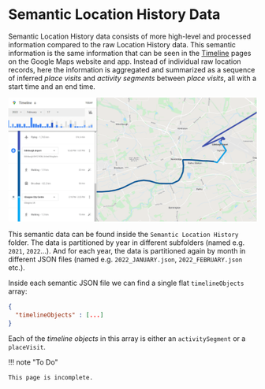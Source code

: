 # Semantic Location History Data

Semantic Location History data consists of more high-level and processed information compared to the raw Location History data.
This semantic information is the same information that can be seen in the [Timeline] pages on the Google Maps website and app.
Instead of individual raw location records, here the information is aggregated and summarized as a sequence of inferred
*place visits* and *activity segments* between *place visits*, all with a start time and an end time.


![Example screenshot of the Timeline page on the Google Maps website.](../static/images/semantic_example.png)


This semantic data can be found inside the `Semantic Location History` folder.
The data is partitioned by year in different subfolders (named e.g. `2021`,  `2022`...).
And for each year, the data is partitioned again by month in different JSON files (named e.g. `2022_JANUARY.json`, `2022_FEBRUARY.json` etc.).

Inside each semantic JSON file we can find a single flat `timelineObjects` array:
```json title="Example semantic JSON file"
{
  "timelineObjects" : [...]
}
```

Each of the *timeline objects* in this array is either an `activitySegment` or a `placeVisit`.


!!! note "To Do"

    This page is incomplete.


[Timeline]: https://www.google.com/maps/timeline